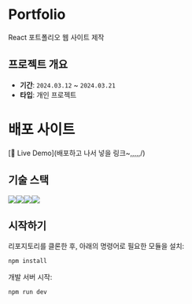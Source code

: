 # Portfolio
React 포트폴리오 웹 사이트 제작

## 프로젝트 개요

- **기간**: `2024.03.12` ~ `2024.03.21`
- **타입**: 개인 프로젝트


# 배포 사이트

[🐳 Live Demo](배포하고 나서 넣을 링크~,,,,,/)


## 기술 스택

<img src="https://img.shields.io/badge/html5-E34F26?style=for-the-badge&logo=html5&logoColor=white"><img src="https://img.shields.io/badge/javascript-F7DF1E?style=for-the-badge&logo=javascript&logoColor=black"><img src="https://img.shields.io/badge/react-61DAFB?style=for-the-badge&logo=react&logoColor=black"><img src="https://img.shields.io/badge/styledcomponents-DB7093?style=for-the-badge&logo=react&logoColor=black">

## 시작하기

리포지토리를 클론한 후, 아래의 명령어로 필요한 모듈을 설치:

```bash
npm install
```

개발 서버 시작:

```bash
npm run dev
```
